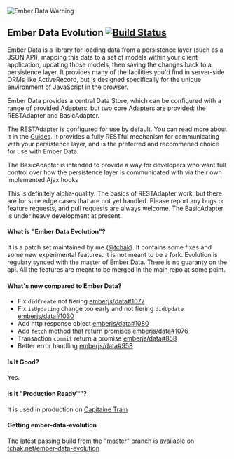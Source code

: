 ![Ember Data Warning](docs/images/ember-data-in-progress.png)
## Ember Data Evolution [![Build Status](https://secure.travis-ci.org/tchak/ember-data-evolution.png?branch=master)](http://travis-ci.org/tchak/ember-data-evolution)

Ember Data is a library for loading data from a persistence layer (such as
a JSON API), mapping this data to a set of models within your client application,
updating those models, then saving the changes back to a persistence layer. It 
provides many of the facilities you'd find in server-side ORMs like ActiveRecord, but is
designed specifically for the unique environment of JavaScript in the browser.

Ember Data provides a central Data Store, which can be configured with a range of 
provided Adapters, but two core Adapters are provided: the RESTAdapter and BasicAdapter. 

The RESTAdapter is configured for use by default. You can read more about it in 
the [Guides](http://emberjs.com/guides/models/the-rest-adapter/). It provides a fully
RESTful mechanism for communicating with your persistence layer, and is the preferred
and recommened choice for use with Ember Data.

The BasicAdapter is intended to provide a way for developers who want full control 
over how the persistence layer is communicated with via their own implemented Ajax
hooks

This is definitely alpha-quality. The basics of RESTAdapter work, but there are for
sure edge cases that are not yet handled. Please report any bugs or feature
requests, and pull requests are always welcome. The BasicAdapter is under heavy 
development at present.

#### What is "Ember Data Evolution"?

It is a patch set maintained by me ([@tchak](https://github.com/tchak)). It contains some fixes and some new experimental features.
It is not meant to be a fork. Evolution is regulary synced with the master of Ember Data.
There is no guaranty on the api. All the features are meant to be merged in the main repo at some point.

#### What's new compared to Ember Data?

* Fix `didCreate` not fiering [emberjs/data#1077](https://github.com/emberjs/data/pull/1077)
* Fix `isUpdating` change too early and not fiering `didUpdate` [emberjs/data#1030](https://github.com/emberjs/data/pull/1030)
* Add http response object [emberjs/data#1080](https://github.com/emberjs/data/pull/1080)
* Add `fetch` method that return promises [emberjs/data#1076](https://github.com/emberjs/data/pull/1076)
* Transaction `commit` return a promise [emberjs/data#858](https://github.com/emberjs/data/pull/858)
* Better error handling [emberjs/data#958](https://github.com/emberjs/data/pull/958)

#### Is It Good?

Yes.

#### Is It "Production Ready™"?

It is used in production on [Capitaine Train](http://capitainetrain.com)

#### Getting ember-data-evolution

The latest passing build from the "master" branch is available on [tchak.net/ember-data-evolution](http://tchak.net/ember-data-evolution)
